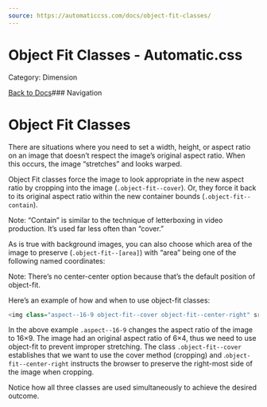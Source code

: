 ```yaml
---
source: https://automaticcss.com/docs/object-fit-classes/
---
```


# Object Fit Classes - Automatic.css

Category: Dimension

[Back to Docs](https://automaticcss.com/docs)### Navigation

# Object Fit Classes

There are situations where you need to set a width, height, or aspect ratio on an image that doesn’t respect the image’s original aspect ratio. When this occurs, the image “stretches” and looks warped.

Object Fit classes force the image to look appropriate in the new aspect ratio by cropping into the image (`.object-fit--cover`). Or, they force it back to its original aspect ratio within the new container bounds (`.object-fit--contain`).

Note: “Contain” is similar to the technique of letterboxing in video production. It’s used far less often than “cover.”

As is true with background images, you can also choose which area of the image to preserve (`.object-fit--[area]`) with “area” being one of the following named coordinates:

Note: There’s no center-center option because that’s the default position of object-fit.

Here’s an example of how and when to use object-fit classes:

```javascript
<img class="aspect--16-9 object-fit--cover object-fit--center-right" src="sample-image.jpg" />
```

In the above example `.aspect--16-9` changes the aspect ratio of the image to 16×9. The image had an original aspect ratio of 6×4, thus we need to use object-fit to prevent improper stretching. The class `.object-fit--cover` establishes that we want to use the cover method (cropping) and .`object-fit--center-right` instructs the browser to preserve the right-most side of the image when cropping.

Notice how all three classes are used simultaneously to achieve the desired outcome.


